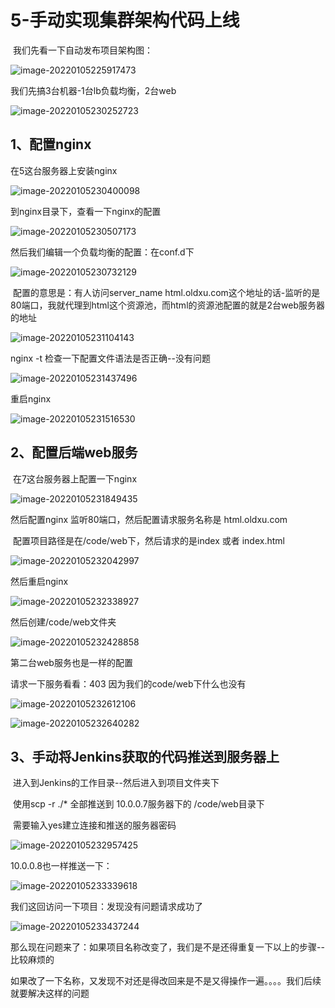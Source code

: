 # 5-手动实现集群架构代码上线



​	我们先看一下自动发布项目架构图：

![image-20220105225917473](../../.vuepress/public/images/image-20220105225917473.png)



我们先搞3台机器-1台lb负载均衡，2台web

![image-20220105230252723](../../.vuepress/public/images/image-20220105230252723.png)





## 1、配置nginx

在5这台服务器上安装nginx

![image-20220105230400098](../../.vuepress/public/images/image-20220105230400098.png)



到nginx目录下，查看一下nginx的配置

![image-20220105230507173](../../.vuepress/public/images/image-20220105230507173.png)



然后我们编辑一个负载均衡的配置：在conf.d下

![image-20220105230732129](../../.vuepress/public/images/image-20220105230732129.png)



​	配置的意思是：有人访问server_name html.oldxu.com这个地址的话-监听的是80端口，我就代理到html这个资源池，而html的资源池配置的就是2台web服务器的地址

![image-20220105231104143](../../.vuepress/public/images/image-20220105231104143.png)



nginx -t 检查一下配置文件语法是否正确--没有问题

![image-20220105231437496](../../.vuepress/public/images/image-20220105231437496.png)



重启nginx

![image-20220105231516530](../../.vuepress/public/images/image-20220105231516530.png)





## 2、配置后端web服务

​	在7这台服务器上配置一下nginx

![image-20220105231849435](../../.vuepress/public/images/image-20220105231849435.png)





然后配置nginx 监听80端口，然后配置请求服务名称是 html.oldxu.com

​		配置项目路径是在/code/web下，然后请求的是index 或者 index.html

![image-20220105232042997](../../.vuepress/public/images/image-20220105232042997.png)



然后重启nginx

![image-20220105232338927](../../.vuepress/public/images/image-20220105232338927.png)



然后创建/code/web文件夹

![image-20220105232428858](../../.vuepress/public/images/image-20220105232428858.png)



第二台web服务也是一样的配置

请求一下服务看看：403 因为我们的code/web下什么也没有

![image-20220105232612106](../../.vuepress/public/images/image-20220105232612106.png)

![image-20220105232640282](../../.vuepress/public/images/image-20220105232640282.png)



## 3、手动将Jenkins获取的代码推送到服务器上



​		进入到Jenkins的工作目录--然后进入到项目文件夹下

​		使用scp -r ./* 全部推送到 10.0.0.7服务器下的 /code/web目录下

​		需要输入yes建立连接和推送的服务器密码

![image-20220105232957425](../../.vuepress/public/images/image-20220105232957425.png)



10.0.0.8也一样推送一下：

![image-20220105233339618](../../.vuepress/public/images/image-20220105233339618.png)





我们这回访问一下项目：发现没有问题请求成功了

![image-20220105233437244](../../.vuepress/public/images/image-20220105233437244.png)



​	那么现在问题来了：如果项目名称改变了，我们是不是还得重复一下以上的步骤--比较麻烦的

如果改了一下名称，又发现不对还是得改回来是不是又得操作一遍。。。。我们后续就要解决这样的问题









































